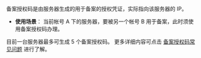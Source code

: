

备案授权码是由服务器生成的用于备案的授权凭证，实际指向该服务器的 IP。
-  **使用场景**：
当前帐号 A 下的服务器，要被另一个帐号 B 用于备案，此时须使用备案授权码办理。

目前一台服务器最多可生成 5 个备案授权码。
更多详细内容可点击 [备案授权码常见问题](https://cloud.tencent.com/document/product/243/9713) 进行了解。
